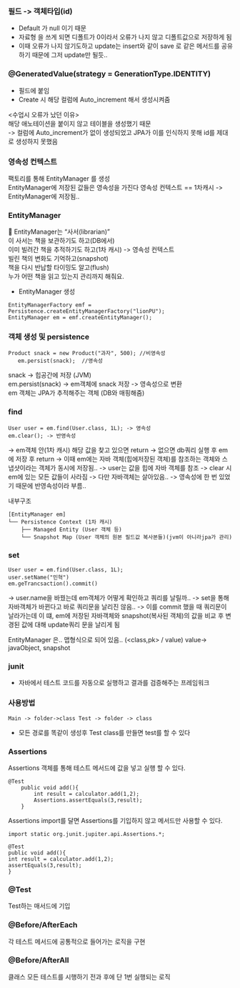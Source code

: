 ### 필드 -> 객체타입(id)
- Default 가 null 이기 때문
- 자료형 을 쓰게 되면 디폴트가 0이라서 오류가 나지 않고 디폴트값으로 저장하게 됨
- 이때 오류가 나지 않기도하고 update는 insert와 같이 save 로 같은 메서드를 공유하기 때문에
그저 update만 될듯..

### @GeneratedValue(strategy = GenerationType.IDENTITY)
- 필드에 붙임
- Create 시 해당 컬럼에 Auto_increment 해서 생성시켜줌

<수업시 오류가 났던 이유>  
해당 애노테이션을 붙이지 않고 테이블을 생성했기 때문  
-> 컬럼에 Auto_increment가 없이 생성되었고 JPA가 이를 인식하지 못해 id를 제대로 생성하지 못했음




### 영속성 컨텍스트
팩토리를 통해 EntityManager 를 생성  
EntityManager에 저장된 값들은 영속성을 가진다
영속성 컨텍스트 == 1차캐시 -> EntityManager에 저장됨..

### EntityManager
🎩 EntityManager는 “사서(librarian)”  
이 사서는 책을 보관하기도 하고(DB에서)  
이미 빌려간 책을 추적하기도 하고(1차 캐시) -> 영속성 컨텍스트  
빌린 책의 변화도 기억하고(snapshot)  
책을 다시 반납할 타이밍도 알고(flush)  
누가 어떤 책을 읽고 있는지 관리까지 해줘요.
- EntityManager 생성
```angular2html
EntityManagerFactory emf = Persistence.createEntityManagerFactory("lionPU");
EntityManager em = emf.createEntityManager();
```
### 객체 생성 및 persistence
```angular2html
Product snack = new Product("과자", 500); //비영속성
   em.persist(snack);  //영속성
```
snack -> 힙공간에 저장  (JVM)  
em.persist(snack) -> em객체에 snack 저장 -> 영속성으로 변환  
em 객체는 JPA가 추적해주는 객체 (DB와 매핑해줌)  

### find
```angular2html
User user = em.find(User.class, 1L); -> 영속성
em.clear(); -> 반영속성
```
-> em객체 안(1차 캐시) 해당 값을 찾고 있으면 return
-> 없으면 db쿼리 실행 후 em에 저장 후 return
-> 이때 em에는 자바 객체(힙에저장된 객체)를 참조하는 객체와 스냅샷이라는 객체가 동시에 저장됨..
-> user는 값을 힙에 자바 객체를 참조
-> clear 시 em에 있는 모든 값들이 사라짐
-> 다만 자바객체는 살아있음..
-> 영속성에 한 번 있었기 때문에 반영속성이라 부름..


내부구조
```angular2html
[EntityManager em]
└── Persistence Context (1차 캐시)
    ├── Managed Entity (User 객체 등)
    └── Snapshot Map (User 객체의 원본 필드값 복사본들)(jvm이 아니라jpa가 관리)
```

### set
```angular2html
User user = em.find(User.class, 1L); 
user.setName("민혁")
em.geTrancsaction().commit()
```
-> user.name을 바꿨는데 em객체가 어떻게 확인하고 쿼리를 날릴까..
-> set을 통해 자바객체가 바뀐다고 바로 쿼리문을 날리진 않음..
-> 이를 commit 했을 때 쿼리문이 날라가는데 이 떄, em에 저장된 자바객체와 
snapshot(복사된 객체)의 값을 비교 후 변경된 값에 대해 update쿼리 문을 날리게 됨


EntityManager
은.. 맵형식으로 되어 있음.. (<class,pk> / value)
value-> javaObject, snapshot


### junit
- 자바에서 테스트 코드를 자동으로 실행하고 결과를 검증해주는 프레임워크

### 사용방법
`` Main -> folder->class
Test -> folder -> class ``

- 모든 경로를 똑같이 생성후 Test class를 만들면  test를 할 수 있다

### Assertions
Assertions 객체를 통해 테스트 메서드에 값을 넣고 실행 할 수 있다.
```
@Test
    public void add(){
        int result = calculator.add(1,2);
        Assertions.assertEquals(3,result);
    } 
```
Assertions import를 달면 Assertions를 기입하지 않고 메서드만 사용할 수 있다.
```angular2html
import static org.junit.jupiter.api.Assertions.*;

@Test
public void add(){
int result = calculator.add(1,2);
assertEquals(3,result);
}

```

### @Test
Test하는 매서드에 기입

### @Before/AfterEach
각 테스트 메서드에 공통적으로 들어가는 로직을 구현

### @Before/AfterAll
클래스 모든 테스트를 시행하기 전과 후에 단 1번 실행되는 로직